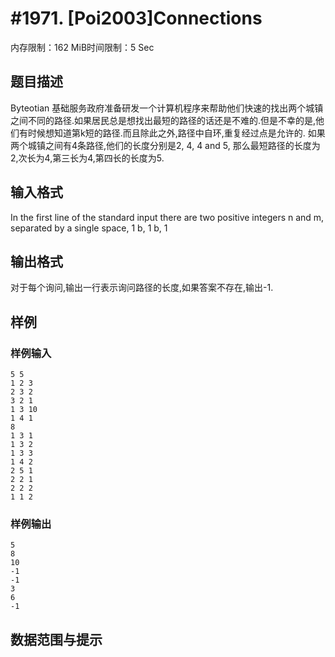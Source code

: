 # #1971. [Poi2003]Connections

内存限制：162 MiB时间限制：5 Sec

## 题目描述

Byteotian 基础服务政府准备研发一个计算机程序来帮助他们快速的找出两个城镇之间不同的路径.如果居民总是想找出最短的路径的话还是不难的.但是不幸的是,他们有时候想知道第k短的路径.而且除此之外,路径中自环,重复经过点是允许的. 
如果两个城镇之间有4条路径,他们的长度分别是2, 4, 4 and 5, 那么最短路径的长度为2,次长为4,第三长为4,第四长的长度为5. 

## 输入格式

In the first line of the standard input there are two positive integers n and m, separated by a single space, 1  b, 1  b, 1 

## 输出格式

对于每个询问,输出一行表示询问路径的长度,如果答案不存在,输出-1. 

## 样例

### 样例输入

    
    5 5
    1 2 3
    2 3 2
    3 2 1
    1 3 10
    1 4 1
    8
    1 3 1
    1 3 2
    1 3 3
    1 4 2
    2 5 1
    2 2 1
    2 2 2
    1 1 2
    
    

### 样例输出

    
    5
    8
    10
    -1
    -1
    3
    6
    -1
    
    

## 数据范围与提示
